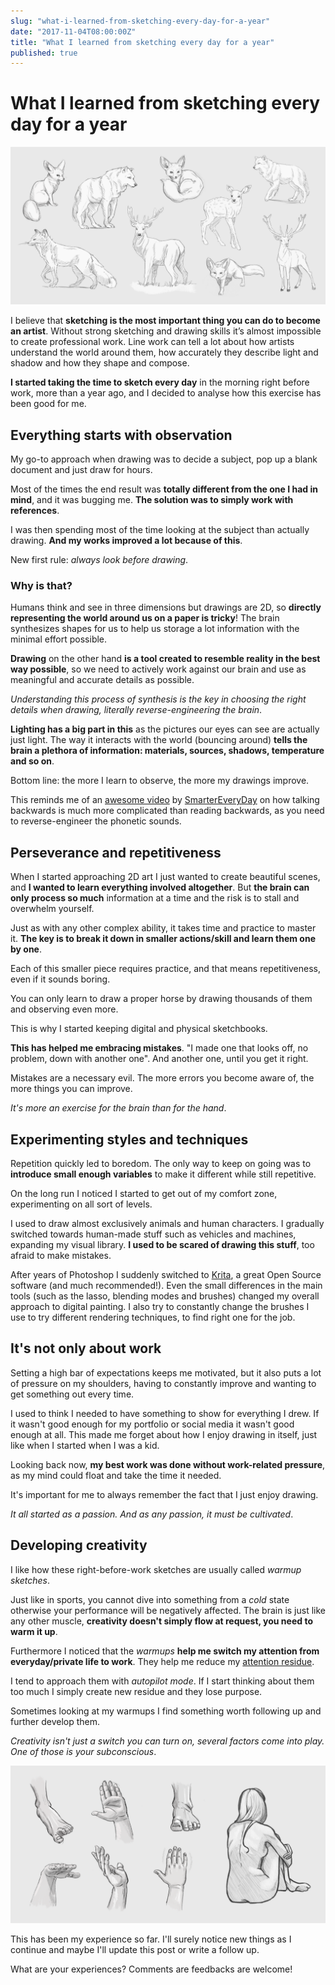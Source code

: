 ```yaml
---
slug: "what-i-learned-from-sketching-every-day-for-a-year"
date: "2017-11-04T08:00:00Z"
title: "What I learned from sketching every day for a year"
published: true
---
```


# What I learned from sketching every day for a year

![Cover image](cover-grey.png)

I believe that **sketching is the most important thing you can do to become an artist**.
Without strong sketching and drawing skills it’s almost impossible to create professional work.
Line work can tell a lot about how artists understand the world around them, how accurately they describe light and shadow and how they shape and compose.

**I started taking the time to sketch every day** in the morning right before work, more than a year ago, and I decided to analyse how this exercise has been good for me.

## Everything starts with observation

My go-to approach when drawing was to decide a subject, pop up a blank document and just draw for hours.

Most of the times the end result was **totally different from the one I had in mind**, and it was bugging me.
**The solution was to simply work with references**.

I was then spending most of the time looking at the subject than actually drawing.
**And my works improved a lot because of this**.

New first rule: _always look before drawing_.

### Why is that?

Humans think and see in three dimensions but drawings are 2D, so **directly representing the world around us on a paper is tricky**!
The brain synthesizes shapes for us to help us storage a lot information with the minimal effort possible.

**Drawing** on the other hand **is a tool created to resemble reality in the best way possible**, so we need to actively work against our brain and use as meaningful and accurate details as possible.

_Understanding this process of synthesis is the key in choosing the right details when drawing, literally reverse-engineering the brain_.

**Lighting has a big part in this** as the pictures our eyes can see are actually just light.
The way it interacts with the world (bouncing around) **tells the brain a plethora of information: materials, sources, shadows, temperature and so on**.

Bottom line: the more I learn to observe, the more my drawings improve.

This reminds me of an [awesome video](https://www.youtube.com/watch?v=L5cAnxNVWkw) by [SmarterEveryDay](https://www.youtube.com/channel/UC6107grRI4m0o2-emgoDnAA) on how talking backwards is much more complicated than reading backwards, as you need to reverse-engineer the phonetic sounds.

## Perseverance and repetitiveness

When I started approaching 2D art I just wanted to create beautiful scenes, and **I wanted to learn everything involved altogether**.
But **the brain can only process so much** information at a time and the risk is to stall and overwhelm yourself.

Just as with any other complex ability, it takes time and practice to master it.
**The key is to break it down in smaller actions/skill and learn them one by one**.

Each of this smaller piece requires practice, and that means repetitiveness, even if it sounds boring.

You can only learn to draw a proper horse by drawing thousands of them and observing even more.

This is why I started keeping digital and physical sketchbooks.

**This has helped me embracing mistakes**. "I made one that looks off, no problem, down with another one". And another one, until you get it right.

Mistakes are a necessary evil.
The more errors you become aware of, the more things you can improve.

_It's more an exercise for the brain than for the hand_.

## Experimenting styles and techniques

Repetition quickly led to boredom. The only way to keep on going was to **introduce small enough variables** to make it different while still repetitive.

On the long run I noticed I started to get out of my comfort zone, experimenting on all sort of levels.

I used to draw almost exclusively animals and human characters.
I gradually switched towards human-made stuff such as vehicles and machines, expanding my visual library.
**I used to be scared of drawing this stuff**, too afraid to make mistakes.

After years of Photoshop I suddenly switched to [Krita](https://krita.org/en/), a great Open Source software (and much recommended!).
Even the small differences in the main tools (such as the lasso, blending modes and brushes) changed my overall approach to digital painting.
I also try to constantly change the brushes I use to try different rendering techniques, to find right one for the job.

## It's not only about work

Setting a high bar of expectations keeps me motivated, but it also puts a lot of pressure on my shoulders, having to constantly improve and wanting to get something out every time.

I used to think I needed to have something to show for everything I drew.
If it wasn't good enough for my portfolio or social media it wasn't good enough at all.
This made me forget about how I enjoy drawing in itself, just like when I started when I was a kid.

Looking back now, **my best work was done without work-related pressure**, as my mind could float and take the time it needed.

It's important for me to always remember the fact that I just enjoy drawing.

_It all started as a passion.
And as any passion, it must be cultivated_.

## Developing creativity

I like how these right-before-work sketches are usually called _warmup sketches_.

Just like in sports, you cannot dive into something from a _cold_ state otherwise your performance will be negatively affected.
The brain is just like any other muscle, **creativity doesn't simply flow at request, you need to warm it up**.

Furthermore I noticed that the _warmups_ **help me switch my attention from everyday/private life to work**.
They help me reduce my [attention residue](https://ideas.repec.org/a/eee/jobhdp/v109y2009i2p168-181.html).

I tend to approach them with _autopilot mode_. If I start thinking about them too much I simply create new residue and they lose purpose.

Sometimes looking at my warmups I find something worth following up and further develop them.

_Creativity isn't just a switch you can turn on, several factors come into play.
One of those is your subconscious_.

![Some of the daily sketches](sketches.png)

This has been my experience so far. I'll surely notice new things as I continue and maybe I'll update this post or write a follow up.

What are your experiences? Comments are feedbacks are welcome!
